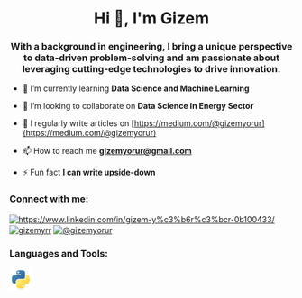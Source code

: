 <h1 align="center">Hi 👋, I'm Gizem</h1>
<h3 align="center">With a background in engineering, I bring a unique perspective to data-driven problem-solving and am passionate about leveraging cutting-edge technologies to drive innovation.</h3>

- 🌱 I’m currently learning **Data Science and Machine Learning**

- 👯 I’m looking to collaborate on **Data Science in Energy Sector**

- 📝 I regularly write articles on [https://medium.com/@gizemyorur](https://medium.com/@gizemyorur)

- 📫 How to reach me **gizemyorur@gmail.com**

- ⚡ Fun fact **I can write upside-down**

<h3 align="left">Connect with me:</h3>
<p align="left">
<a href="https://linkedin.com/in/https://www.linkedin.com/in/gizem-y%c3%b6r%c3%bcr-0b100433/" target="blank"><img align="center" src="https://raw.githubusercontent.com/rahuldkjain/github-profile-readme-generator/master/src/images/icons/Social/linked-in-alt.svg" alt="https://www.linkedin.com/in/gizem-y%c3%b6r%c3%bcr-0b100433/" height="30" width="40" /></a>
<a href="https://kaggle.com/gizemyrr" target="blank"><img align="center" src="https://raw.githubusercontent.com/rahuldkjain/github-profile-readme-generator/master/src/images/icons/Social/kaggle.svg" alt="gizemyrr" height="30" width="40" /></a>
<a href="https://medium.com/@gizemyorur" target="blank"><img align="center" src="https://raw.githubusercontent.com/rahuldkjain/github-profile-readme-generator/master/src/images/icons/Social/medium.svg" alt="@gizemyorur" height="30" width="40" /></a>
</p>

<h3 align="left">Languages and Tools:</h3>
<p align="left"> <a href="https://www.python.org" target="_blank" rel="noreferrer"> <img src="https://raw.githubusercontent.com/devicons/devicon/master/icons/python/python-original.svg" alt="python" width="40" height="40"/> </a> </p>
